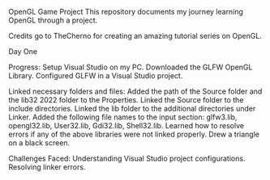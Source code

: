 OpenGL Game Project
This repository documents my journey learning OpenGL through a project.

Credits go to TheCherno for creating an amazing tutorial series on OpenGL.

Day One

Progress:
Setup Visual Studio on my PC.
Downloaded the GLFW OpenGL Library.
Configured GLFW in a Visual Studio project.

Linked necessary folders and files:
Added the path of the Source folder and the lib32 2022 folder to the Properties.
Linked the Source folder to the include directories.
Linked the lib folder to the additional directories under Linker.
Added the following file names to the input section: glfw3.lib, opengl32.lib, User32.lib, Gdi32.lib, Shell32.lib.
Learned how to resolve errors if any of the above libraries were not linked properly.
Drew a triangle on a black screen.

Challenges Faced:
Understanding Visual Studio project configurations.
Resolving linker errors.
